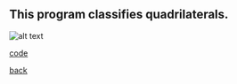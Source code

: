 ## This program classifies quadrilaterals.

![alt text](https://littlerichey.github.io/HSProgrammingPortfolio/Year2code/images/Quad.png)

[code](https://github.com/littlerichey/HSProgrammingPortfolio/tree/master/Year2code/Quad)

[back](https://littlerichey.github.io/HSProgrammingPortfolio/Year2code)
